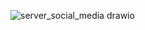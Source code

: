 ![server_social_media drawio](https://github.com/user-attachments/assets/3666444f-4cea-45eb-aced-7d48cc55acd6)
